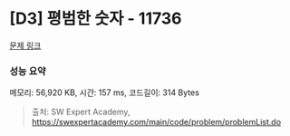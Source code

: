 # [D3] 평범한 숫자 - 11736 

[문제 링크](https://swexpertacademy.com/main/code/problem/problemDetail.do?contestProbId=AXhh-H-KwUcDFARQ) 

### 성능 요약

메모리: 56,920 KB, 시간: 157 ms, 코드길이: 314 Bytes



> 출처: SW Expert Academy, https://swexpertacademy.com/main/code/problem/problemList.do
